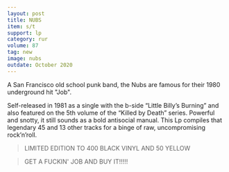 ```yaml
---
layout: post
title: NUBS
item: s/t
support: lp
category: rur
volume: 87
tag: new
image: nubs
outdate: October 2020
---
```


A San Francisco old school punk band, the Nubs are famous for their 1980 underground hit "Job".

Self-released in 1981 as a single with the b-side “Little Billy’s Burning” and also featured on the 5th volume of the “Killed by Death” series. Powerful and snotty, it still sounds as a bold antisocial manual. This Lp compiles that legendary 45 and 13 other tracks for a binge of raw, uncompromising rock’n’roll.

> LIMITED EDITION TO 400 BLACK VINYL AND 50 YELLOW

> GET A FUCKIN' JOB AND BUY IT!!!!!
